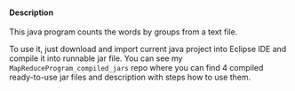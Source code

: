 #### Description <br>

This java program counts the words by groups from a text file. </br>

To use it, just download and import current java project into Eclipse IDE and compile it into runnable jar file. You can see my `MapReduceProgram_compiled_jars` repo where you can find 4 compiled ready-to-use jar files and description with steps how to use them.
